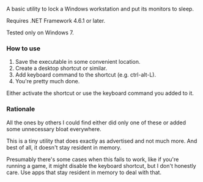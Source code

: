 ﻿A basic utility to lock a Windows workstation and put its monitors to sleep.

Requires .NET Framework 4.6.1 or later.

Tested only on Windows 7.

### How to use

1. Save the executable in some convenient location.
2. Create a desktop shortcut or similar.
3. Add keyboard command to the shortcut (e.g. ctrl-alt-L).
4. You're pretty much done.

Either activate the shortcut or use the keyboard command you added to it.

### Rationale

All the ones by others I could find either did only one of these or added some unnecessary bloat everywhere.

This is a tiny utility that does exactly as advertised and not much more. And best of all, it doesn't stay resident in memory.

Presumably there's some cases when this fails to work, like if you're running a game, it might disable the keyboard shortcut, but I don't honestly care. Use apps that stay resident in memory to deal with that.
